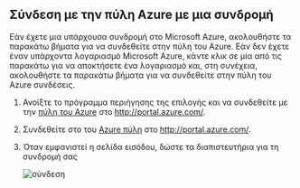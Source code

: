 
<!--
includes/sql-database-include-getting-started-v12portal-gettings-an-account.md

Latest Freshness check:  2016-04-11 , carlrab.

As of circa 2016-04-11, the following topics might include this include:
articles/sql-database/sql-database-get-started-tutorial.md

## Connecting to the Azure Portal with a subscription

-->
## <a name="connecting-to-the-azure-portal-with-a-subscription"></a>Σύνδεση με την πύλη Azure με μια συνδρομή

Εάν έχετε μια υπάρχουσα συνδρομή στο Microsoft Azure, ακολουθήστε τα παρακάτω βήματα για να συνδεθείτε στην πύλη του Azure. Εάν δεν έχετε έναν υπάρχοντα λογαριασμό Microsoft Azure, κάντε κλικ σε μία από τις παρακάτω για να αποκτήσετε ένα λογαριασμό και, στη συνέχεια, ακολουθήστε τα παρακάτω βήματα για να συνδεθείτε στην πύλη του Azure συνδέσεις.

1. Ανοίξτε το πρόγραμμα περιήγησης της επιλογής και να συνδεθείτε με την [πύλη του Azure](https://portal.azure.com/) στο http://portal.azure.com/.

1. Συνδεθείτε στο του [Azure πύλη](https://portal.azure.com/) στο http://portal.azure.com/.

2. Όταν εμφανιστεί η σελίδα εισόδου, δώστε τα διαπιστευτήρια για τη συνδρομή σας

   ![σύνδεση][1]

<!-- Image references. -->

[1]: ./media/sql-database-getting-started-tutorial/login.png




<!--

-->
